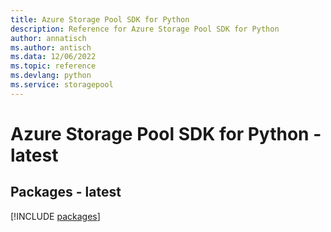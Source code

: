 ```yaml
---
title: Azure Storage Pool SDK for Python
description: Reference for Azure Storage Pool SDK for Python
author: annatisch
ms.author: antisch
ms.data: 12/06/2022
ms.topic: reference
ms.devlang: python
ms.service: storagepool
---
```

# Azure Storage Pool SDK for Python - latest
## Packages - latest
[!INCLUDE [packages](storage-pool-index.md)]